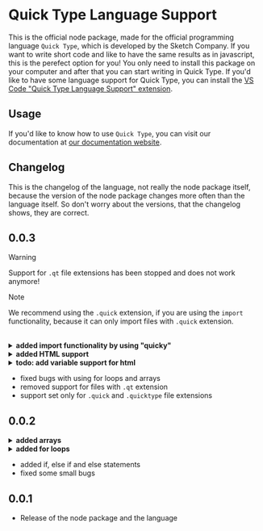 # Quick Type Language Support

This is the official node package, made for the official programming language `Quick Type`, which is developed by the Sketch Company.
If you want to write short code and like to have the same results as in javascript, this is the perefect option for you!
You only need to install this package on your computer and after that you can start writing in Quick Type.
If you'd like to have some language support for Quick Type, you can install the [VS Code "Quick Type Language Support" extension](https://marketplace.visualstudio.com/items?itemName=SketchCompany.qt-ls-sc).

## Usage
If you'd like to know how to use `Quick Type`, you can visit our documentation at [our documentation website](https://docs.sketch-company.de).

## Changelog
This is the changelog of the language, not really the node package itself, because the version of the node package changes more often than the language itself. So don't worry about the versions, that the changelog shows, they are correct.

## 0.0.3
> [!WARNING]
> Support for `.qt` file extensions has been stopped and does not work anymore!

> [!NOTE]
> We recommend using the `.quick` extension, if you are using the `import` functionality, because it can only import files with `.quick` extension.

<br>

<details><summary><b>added import functionality by using "quicky"</b></summary><br>

To import a script, use the keyword `quicky` (stands for "quickly import a .quick file") followed by a string with the filename without the `.quick` extension

<br>

`mainScript.quick`
```js
quicky "anotherScript"

log("a variable from antoher script", anotherScript.aVariable)

log("a test function from another script", antoherScript.testFunction())
```

To export data of a script (file), you define a variable at the very end of it.

<br>

`anotherScript.quick`
```js
log("anotherScript: test")

f testFunction(){
   log("anotherScript: testFunction called")
   c testFunctionString = "anotherScript: testFunction called"
}

c aVariable = true
c anotherVariable = "anotherScript: test"

// here we define the varibale to export the data of the script
c export = {
    aVariable,
    testFunction,
    anotherVariable
}
```
</details>

<details><summary><b>added HTML support</b></summary><br>

You can now assign HTML to variables by using the `</>` symbol.

<br>

`htmlSupport.quick`
```html
c html = </>
<html>
    <head>
        <style>
            body{
                background-color: whitesmoke;
                color: black;
                padding: 50px 100px;
                margin: 0;
            }
        </style>
    </head>
    <body onload="test()">
        <h1>Test Website<h1>
        <p>This is an example website<p>
    </body>
    <script>
        function test(){
            alert("test function was called")
        }
    </script>
</html>

log("html", html)
```

This can be used in the future for creating a REST API and sending HTML to the frontend.
That will be possible in future updates of Quick Type.

</details>

<details><summary><b>todo: add variable support for html</b></summary><br>

So you could do something like this

<br>

`future.quick`
```html
c localTime = time()
c html = </>
<html>
    <head>
        <style>
            body{
                background-color: whitesmoke;
                color: black;
                padding: 50px 100px;
                margin: 0;
            }
        </style>
    </head>
    <body onload="test()">
        <h1>Test Website<h1>
        <p>This is an example website<p>

        <!-- example using variables in html -->
        <div>
            <h2>Local Time</h2>
            <p>localTime <!-- The Varibale defined at the top showing the local current time --></p>
        </div>

    </body>
    <script>
        function test(){
            alert("test function was called")
        }
    </script>
</html>

log("html", html)
```
</details>

- fixed bugs with using for loops and arrays
- removed support for files with `.qt` extension
- support set only for `.quick` and `.quicktype` file extensions

## 0.0.2

<details><summary><b>added arrays</b></summary><br>

You can use array by using the `[]` brackets like in every other programming language.

<br>

`arrays.quick`
```js
c array = [
    "first string",
    "second string",
    "third string"
]
c array2 = [
    0,
    1,
    2
]
log("array:", array2[0], array[0])
log("array:", array2[1], array[1])
log("array:", array2[2], array[2])
```
</details>

<details><summary><b>added for loops</b></summary><br>

You can use for loops for arrays like this

<br>

`forLoops.quick`
```js
c array = [
    "first string",
    "second string",
    "third string"
]

f readArray(element, i, newArray){ // these arguments are optional but recommended to use for tracking the elements in the array in the index
    log("array element", i, element)
    log("new array:", newArray)

    // do whatever you want to do with the element
} 

for(array, readArray)
```

You can also call a function for multiple times like this

<br>

`forLoops2.quick`
```js
c repetitions = 5

f readArray(i){ // this argument is also optional
    log("called function", i + 1, "times")
} 

for(repetitions, readArray)
```
</details>

- added if, else if and else statements
- fixed some small bugs

## 0.0.1
- Release of the node package and the language
